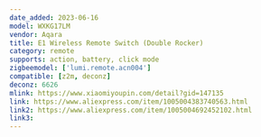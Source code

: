 ```yaml
---
date_added: 2023-06-16
model: WXKG17LM
vendor: Aqara
title: E1 Wireless Remote Switch (Double Rocker)
category: remote
supports: action, battery, click mode
zigbeemodel: ['lumi.remote.acn004']
compatible: [z2m, deconz]
deconz: 6626
mlink: https://www.xiaomiyoupin.com/detail?gid=147135
link: https://www.aliexpress.com/item/1005004383740563.html
link2: https://www.aliexpress.com/item/1005004692452102.html
link3: 
---
```

 
